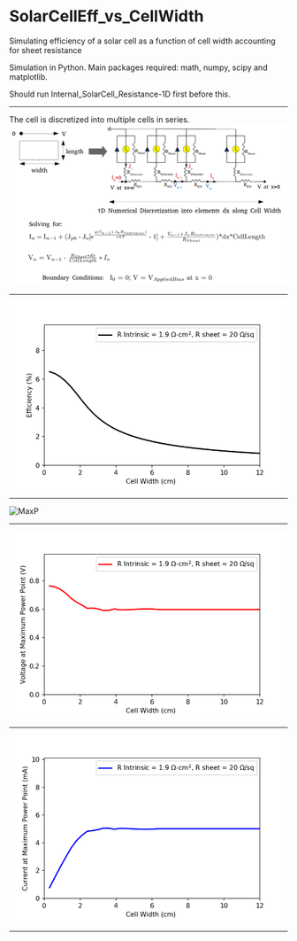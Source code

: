 # SolarCellEff_vs_CellWidth
Simulating efficiency of a solar cell as a function of cell width accounting for sheet resistance

Simulation in Python. Main packages required: math, numpy, scipy and matplotlib.

Should run Internal_SolarCell_Resistance-1D first before this.

-----
The cell is discretized into multiple cells in series.
![Schematic](Schematic_1.png)

-----
![Eff](EffvsCellwidth_Rsheet_20_ohms.jpeg)


-----
![MaxP](PmaxvsCellwidth_Rsheet_20_ohms.jpeg)


-----
![MaxV](VmaxvsCellwidth_Rsheet_20_ohms.jpeg)


-----
![MaxI](ImaxvsCellwidth_Rsheet_20_ohms.jpeg)


-----
